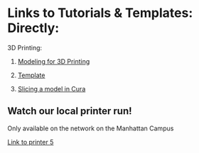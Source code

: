 # Links to Tutorials & Templates: Directly:

3D Printing:

1. [Modeling for 3D Printing](/Tutorials&Templates/3DPrinters/ModelingGuide/README.md)

2. [Template](/Tutorials&Templates/3Dprinters/2024TemplateNYIT.3dm) 

3. [Slicing a model in Cura](/Tutorials&tTemplates/3DPrinters/CuraSlicer/README.md)

## Watch our local printer run!

Only available on the network on the Manhattan Campus 

[Link to printer 5](http://192.168.166.33/print_jobs)
